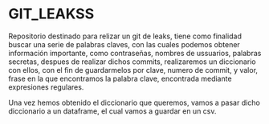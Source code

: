 # GIT_LEAKSS

Repositorio destinado para relizar un git de leaks, tiene como finalidad buscar una serie de palabras claves, con las cuales podemos obtener información importante, como contraseñas, nombres de ussuarios, palabras secretas, despues de realizar dichos commits, realizaremos un diccionario con ellos, con el fin de guardarmelos por clave, numero de commit, y valor, frase en la que encontramos la palabra clave, encontrada mediante expresiones regulares.

Una vez hemos obtenido el diccionario que queremos, vamos a pasar dicho diccionario a un dataframe, el cual vamos a guardar en un csv.
